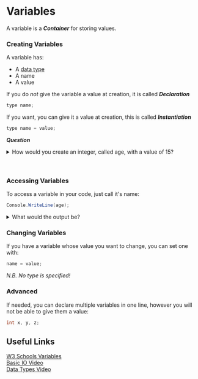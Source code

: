 # Variables

A variable is a **_Container_** for storing values.

### Creating Variables

A variable has:
+ A [data type](https://github.com/fslcoding/Data-Types)
+ A name
+ A value

If you do _not_ give the variable a value at creation, it is called **_Declaration_**
```cs
type name;
```


If you want, you can give it a value at creation, this is called **_Instantiation_**

```cs
type name = value;
```

**_Question_**

<details>
    <summary>
        How would you create an integer, called age, with a value of 15?
    </summary>

    int age = 15;

</details>

<br>
<br>

### Accessing Variables

To access a variable in your code, just call it's name:

```cs
Console.WriteLine(age);
```

<details>
    <summary>
        What would the output be?
    </summary>

    15

</details>


### Changing Variables

If you have a variable whose value you want to change, you can set one with:
```cs
name = value;
```
_N.B. No type is specified!_

### Advanced

If needed, you can declare multiple variables in one line,
however you will not be able to give them a value:
```cs
int x, y, z;
```


## Useful Links
[W3 Schools Variables](https://www.w3schools.com/cs/cs_variables.php) <br>
[Basic IO Video](https://www.youtube.com/watch?v=CaLJjQj2Fs4&list=PLxIdR4guOqDMs0rAnTW8XbFce4J7dHLJZ&index=1) <br>
[Data Types Video](https://www.youtube.com/watch?v=ZqjfYfv5cQc&list=PLxIdR4guOqDMs0rAnTW8XbFce4J7dHLJZ&index=3) <br>
